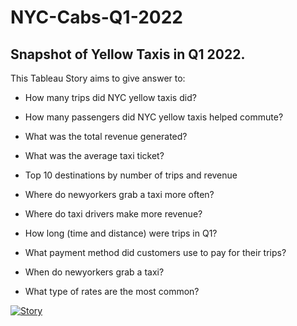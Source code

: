 # NYC-Cabs-Q1-2022

## Snapshot of Yellow Taxis in Q1 2022. 

This Tableau Story aims to give answer to:
- How many trips did NYC yellow taxis did?

- How many passengers did NYC yellow taxis helped commute?

- What was the total revenue generated?

- What was the average taxi ticket?

- Top 10 destinations by number of trips and revenue 

- Where do newyorkers grab a taxi more often?

- Where do taxi drivers make more revenue?

- How long (time and distance) were trips in Q1?

- What payment method did customers use to pay for their trips?

- When do newyorkers grab a taxi? 

- What type of rates are the most common?

      
<div class='tableauPlaceholder' id='viz1693519958060' style='position: relative'><noscript><a href='#'><img alt='Story ' src='https:&#47;&#47;public.tableau.com&#47;static&#47;images&#47;NY&#47;NYCCabsQ12022&#47;Story&#47;1_rss.png' style='border: none' /></a></noscript><object class='tableauViz'  style='display:none;'><param name='host_url' value='https%3A%2F%2Fpublic.tableau.com%2F' /> <param name='embed_code_version' value='3' /> <param name='site_root' value='' /><param name='name' value='NYCCabsQ12022&#47;Story' /><param name='tabs' value='no' /><param name='toolbar' value='yes' /><param name='static_image' value='https:&#47;&#47;public.tableau.com&#47;static&#47;images&#47;NY&#47;NYCCabsQ12022&#47;Story&#47;1.png' /> <param name='animate_transition' value='yes' /><param name='display_static_image' value='yes' /><param name='display_spinner' value='yes' /><param name='display_overlay' value='yes' /><param name='display_count' value='yes' /><param name='language' value='en-GB' /></object></div>

